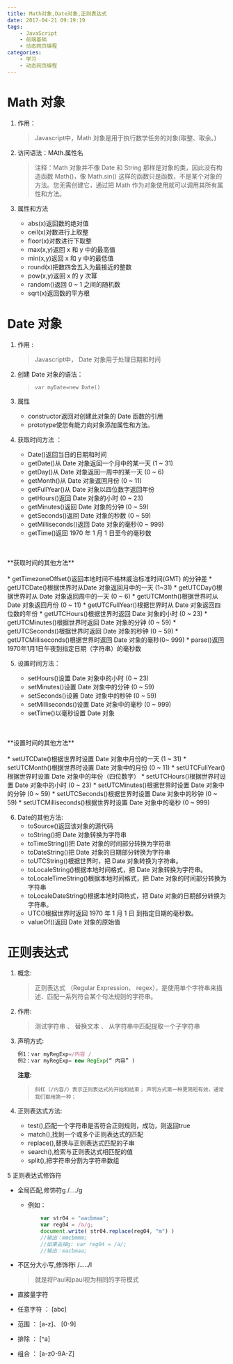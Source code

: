 ```yaml
---
title: Math对象,Date对象,正则表达式
date: 2017-04-21 09:19:19
tags: 
    - JavaScript
    - 前端基础
    - 动态网页编程
categories: 
    - 学习
    - 动态网页编程
---
```

#  Math 对象

1.  作用：
		
	>  Javascript中，Math 对象是用于执行数学任务的对象(取整、取余。)

2. 访问语法：MAth.属性名
	> 注释：Math 对象并不像 Date 和 String 那样是对象的类，因此没有构造函数 Math()，像 Math.sin() 这样的函数只是函数，不是某个对象的方法。您无需创建它，通过把 Math 作为对象使用就可以调用其所有属性和方法。

3. 属性和方法
	
	*  abs(x)返回数的绝对值
	*  ceil(x)对数进行上取整
	*  floor(x)对数进行下取整
	*  max(x,y)返回 x 和 y 中的最高值
	*  min(x,y)返回 x 和 y 中的最低值
	*  round(x)把数四舍五入为最接近的整数
	*  pow(x,y)返回 x 的 y 次幂
	*  random()返回 0 ~ 1 之间的随机数
	*  sqrt(x)返回数的平方根

# Date 对象

1. 作用 :

	> Javascript中， Date 对象用于处理日期和时间

2. 创建 Date 对象的语法：

   > `var myDate=new Date()`

3. 属性
	*  constructor返回对创建此对象的 Date 函数的引用
	* prototype使您有能力向对象添加属性和方法。

4. 获取时间方法 ：
	* Date()返回当日的日期和时间
	* getDate()从 Date 对象返回一个月中的某一天 (1 ~ 31)
	* getDay()从 Date 对象返回一周中的某一天 (0 ~ 6)
	* getMonth()从 Date 对象返回月份 (0 ~ 11)
	* getFullYear()从 Date 对象以四位数字返回年份
	* getHours()返回 Date 对象的小时 (0 ~ 23)
	* getMinutes()返回 Date 对象的分钟 (0 ~ 59)
	* getSeconds()返回 Date 对象的秒数 (0 ~ 59)
	* getMilliseconds()返回 Date 对象的毫秒(0 ~ 999)
	* getTime()返回 1970 年 1 月 1 日至今的毫秒数
</br>
</br>
 **获取时间的其他方法**  
</br>
</br>
	* getTimezoneOffset()返回本地时间不格林威治标准时间(GMT) 的分钟差
	* getUTCDate()根据世界时从Date 对象返回月中的一天 (1~31)
	* getUTCDay()根据世界时从 Date 对象返回周中的一天 (0 ~ 6)
	* getUTCMonth()根据世界时从 Date 对象返回月份 (0 ~ 11)
	* getUTCFullYear()根据世界时从 Date 对象返回四位数的年份
	* getUTCHours()根据世界时返回 Date 对象的小时 (0 ~ 23)
	* getUTCMinutes()根据世界时返回 Date 对象的分钟 (0 ~ 59)
	* getUTCSeconds()根据世界时返回 Date 对象的秒钟 (0 ~ 59)
	* getUTCMilliseconds()根据世界时返回 Date 对象的毫秒(0~ 999)
	* parse()返回1970年1月1日午夜到指定日期（字符串）的毫秒数

5. 设置时间方法：

	* setHours()设置 Date 对象中的小时 (0 ~ 23)
	* setMinutes()设置 Date 对象中的分钟 (0 ~ 59)
	* setSeconds()设置 Date 对象中的秒钟 (0 ~ 59)
	* setMilliseconds()设置 Date 对象中的毫秒 (0 ~ 999)
	* setTime()以毫秒设置 Date 对象
</br>
</br>
 **设置时间的其他方法**  
</br>
</br>
	* setUTCDate()根据世界时设置 Date 对象中月份的一天 (1 ~ 31)
	* setUTCMonth()根据世界时设置 Date 对象中的月份 (0 ~ 11)
	* setUTCFullYear()根据世界时设置 Date 对象中的年份（四位数字）
	* setUTCHours()根据世界时设置 Date 对象中的小时 (0 ~ 23)
	* setUTCMinutes()根据世界时设置 Date 对象中的分钟 (0 ~ 59)
	* setUTCSeconds()根据世界时设置 Date 对象中的秒钟 (0 ~ 59)
	* setUTCMilliseconds()根据世界时设置 Date 对象中的毫秒 (0 ~ 999)

6. Date的其他方法:
	* toSource()返回该对象的源代码
	* toString()把 Date 对象转换为字符串 
	* toTimeString()把 Date 对象的时间部分转换为字符串
	* toDateString()把 Date 对象的日期部分转换为字符串
	* toUTCString()根据世界时，把 Date 对象转换为字符串。 
	* toLocaleString()根据本地时间格式，把 Date 对象转换为字符串。
	* toLocaleTimeString()根据本地时间格式，把 Date 对象的时间部分转换为字符串 
	* toLocaleDateString()根据本地时间格式，把 Date 对象的日期部分转换为字符串。
	* UTC()根据世界时返回 1970 年 1 月 1 日 到指定日期的毫秒数。
	* valueOf()返回 Date 对象的原始值

# 正则表达式

1. 概念: 
	> 正则表达式 （Regular Expression、 regex），是使用单个字符串来描述、匹配一系列符合某个句法规则的字符串。

2. 作用:
	> 测试字符串 、 替换文本 、 从字符串中匹配提取一个子字符串

3. 声明方式:
	```javascript
	例1：var myRegExp=/内容 /
	例2：var myRegExp= new RegExp(“ 内容” ) 
	```
	
	**注意:**
	> `斜杠（/内容/）表示正则表达式的开始和结束；`
	`声明方式第一种更简短有效，通常我们都用第一种；`

4. 正则表达式方法: 
	* test(),匹配一个字符串是否符合正则规则，成功，则返回true
	* match(),找到一个或多个正则表达式的匹配
	* replace(),替换与正则表达式匹配的子串
	* search(),检索与正则表达式相匹配的值
	* split(),把字符串分割为字符串数组

5 正则表达式修饰符

* 全局匹配,修饰符g /..../g
	* 例如：

		```javascript
			var str04 = "aacbmaa";
			var reg04 = /a/g;
			document.write( str04.replace(reg04, "m") )
			//输出：mmcbmmm;
			//如果去掉g: var reg04 = /a/;
			//输出：macbmaa;

		```

* 不区分大小写,修饰符i /...../I
	> 就是将Paul和paul视为相同的字符模式
	
* 直接量字符
* 任意字符 ： [abc]
* 范围 ： [a-z]、 [0-9]
* 排除 ： [^a]
* 组合 ： [a-z0-9A-Z]	
		